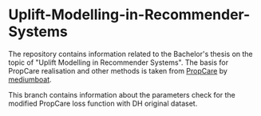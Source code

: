 # Uplift-Modelling-in-Recommender-Systems
The repository contains information related to the Bachelor's thesis on the topic of "Uplift Modelling in Recommender Systems". The basis for PropCare realisation and other methods is taken from [PropCare](https://github.com/mediumboat/PropCare) by [mediumboat](https://github.com/mediumboat).

This branch contains information about the parameters check for the modified PropCare loss function with DH original dataset.